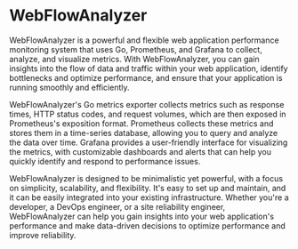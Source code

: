 # WebFlowAnalyzer

WebFlowAnalyzer is a powerful and flexible web application performance monitoring system that uses Go, Prometheus, and Grafana to collect, analyze, and visualize metrics. With WebFlowAnalyzer, you can gain insights into the flow of data and traffic within your web application, identify bottlenecks and optimize performance, and ensure that your application is running smoothly and efficiently.

WebFlowAnalyzer's Go metrics exporter collects metrics such as response times, HTTP status codes, and request volumes, which are then exposed in Prometheus's exposition format. Prometheus collects these metrics and stores them in a time-series database, allowing you to query and analyze the data over time. Grafana provides a user-friendly interface for visualizing the metrics, with customizable dashboards and alerts that can help you quickly identify and respond to performance issues.

WebFlowAnalyzer is designed to be minimalistic yet powerful, with a focus on simplicity, scalability, and flexibility. It's easy to set up and maintain, and it can be easily integrated into your existing infrastructure. Whether you're a developer, a DevOps engineer, or a site reliability engineer, WebFlowAnalyzer can help you gain insights into your web application's performance and make data-driven decisions to optimize performance and improve reliability.
